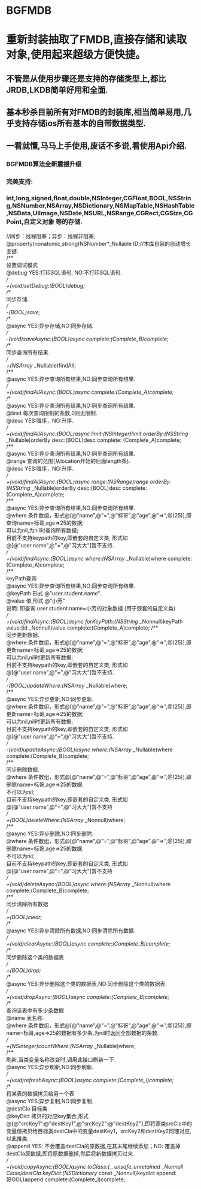 # BGFMDB  
# 重新封装抽取了FMDB,直接存储和读取对象,使用起来超级方便快捷。   
## 不管是从使用步骤还是支持的存储类型上,都比JRDB,LKDB简单好用和全面.   
## 基本秒杀目前所有对FMDB的封装库,相当简单易用,几乎支持存储ios所有基本的自带数据类型.    
## 一看就懂,马马上手使用,废话不多说,看使用Api介绍.      
      
### BGFMDB算法全新震撼升级     
### 完美支持:    
###   int,long,signed,float,double,NSInteger,CGFloat,BOOL,NSString,NSNumber,NSArray,NSDictionary,NSMapTable,NSHashTable,NSData,UIImage,NSDate,NSURL,NSRange,CGRect,CGSize,CGPoint,自定义对象 等的存储.         


//同步：线程阻塞；异步：线程非阻塞;   
@property(nonatomic,strong)NSNumber*_Nullable ID;//本库自带的自动增长主键.  
/**   
 设置调试模式   
 @debug YES:打印SQL语句, NO:不打印SQL语句.   
 */   
+(void)setDebug:(BOOL)debug;   
/**   
 同步存储.   
 */   
-(BOOL)save;   
/**   
 @async YES:异步存储,NO:同步存储.   
 */   
-(void)saveAsync:(BOOL)async complete:(Complete_B)complete;   
/**   
 同步查询所有结果.   
 */   
+(NSArray* _Nullable)findAll;   
/**   
 @async YES:异步查询所有结果,NO:同步查询所有结果.   
 */   
+(void)findAllAsync:(BOOL)async complete:(Complete_A)complete;   
/**   
 @async YES:异步查询所有结果,NO:同步查询所有结果.   
 @limit 每次查询限制的条数,0则无限制.   
 @desc YES:降序，NO:升序.   
 */   
+(void)findAllAsync:(BOOL)async limit:(NSInteger)limit orderBy:(NSString* _Nullable)orderBy desc:(BOOL)desc complete:   (Complete_A)complete;   
/**   
 @async YES:异步查询所有结果,NO:同步查询所有结果.   
 @range 查询的范围(从location开始的后面length条).   
 @desc YES:降序，NO:升序.   
 */   
+(void)findAllAsync:(BOOL)async range:(NSRange)range orderBy:(NSString* _Nullable)orderBy desc:(BOOL)desc complete:(Complete_A)complete;   
/**   
 @async YES:异步查询所有结果,NO:同步查询所有结果.   
 @where 条件数组，形式@[@"name",@"=",@"标哥",@"age",@"=>",@(25)],即查询name=标哥,age=>25的数据;   
 可以为nil,为nil时查询所有数据;   
 目前不支持keypath的key,即嵌套的自定义类, 形式如@[@"user.name",@"=",@"习大大"]暂不支持.   
 */   
+(void)findAsync:(BOOL)async where:(NSArray* _Nullable)where complete:(Complete_A)complete;   
/**   
 keyPath查询   
 @async YES:异步查询所有结果,NO:同步查询所有结果.   
 @keyPath 形式 @"user.student.name".   
 @value 值,形式 @“小芳”   
 说明: 即查询 user.student.name=小芳的对象数据 (用于嵌套的自定义类)   
 */   
+(void)findAsync:(BOOL)async forKeyPath:(NSString* _Nonnull)keyPath value:(id _Nonnull)value complete:(Complete_A)complete;
/**   
 同步更新数据.   
 @where 条件数组，形式@[@"name",@"=",@"标哥",@"age",@"=>",@(25)],即更新name=标哥,age=>25的数据;   
 可以为nil,nil时更新所有数据;   
 目前不支持keypath的key,即嵌套的自定义类, 形式如@[@"user.name",@"=",@"习大大"]暂不支持.   
 */   
-(BOOL)updateWhere:(NSArray* _Nullable)where;   
/**   
 @async YES:异步更新,NO:同步更新.   
 @where 条件数组，形式@[@"name",@"=",@"标哥",@"age",@"=>",@(25)],即更新name=标哥,age=>25的数据;   
 可以为nil,nil时更新所有数据;   
 目前不支持keypath的key,即嵌套的自定义类, 形式如@[@"user.name",@"=",@"习大大"]暂不支持.   
 */   
-(void)updateAsync:(BOOL)async where:(NSArray* _Nullable)where complete:(Complete_B)complete;   
/**   
 同步删除数据.   
 @where 条件数组，形式@[@"name",@"=",@"标哥",@"age",@"=>",@(25)],即删除name=标哥,age=>25的数据.   
 不可以为nil;   
 目前不支持keypath的key,即嵌套的自定义类, 形式如@[@"user.name",@"=",@"习大大"]暂不支持   
 */   
+(BOOL)deleteWhere:(NSArray* _Nonnull)where;   
/**   
 @async YES:异步删除,NO:同步删除.   
 @where 条件数组，形式@[@"name",@"=",@"标哥",@"age",@"=>",@(25)],即删除name=标哥,age=>25的数据.   
 不可以为nil;   
 目前不支持keypath的key,即嵌套的自定义类, 形式如@[@"user.name",@"=",@"习大大"]暂不支持   
 */   
+(void)deleteAsync:(BOOL)async where:(NSArray* _Nonnull)where complete:(Complete_B)complete;   
/**   
 同步清除所有数据   
 */   
+(BOOL)clear;   
/**   
 @async YES:异步清除所有数据,NO:同步清除所有数据.   
 */   
+(void)clearAsync:(BOOL)async complete:(Complete_B)complete;   
/**   
 同步删除这个类的数据表   
 */   
+(BOOL)drop;   
/**   
 @async YES:异步删除这个类的数据表,NO:同步删除这个类的数据表.   
 */   
+(void)dropAsync:(BOOL)async complete:(Complete_B)complete;   
/**   
 查询该表中有多少条数据   
 @name 表名称.   
 @where 条件数组，形式@[@"name",@"=",@"标哥",@"age",@"=>",@(25)],即name=标哥,age=>25的数据有多少条,为nil时返回全部数据的条数.   
 */   
+(NSInteger)countWhere:(NSArray* _Nullable)where;   
/**   
 刷新,当类变量名称改变时,调用此接口刷新一下.   
 @async YES:异步刷新,NO:同步刷新.   
 */   
+(void)refreshAsync:(BOOL)async complete:(Complete_I)complete;   
/**   
 将某表的数据拷贝给另一个表   
 @async YES:异步复制,NO:同步复制.   
 @destCla 目标类.   
 @keyDict 拷贝的对应key集合,形式@{@"srcKey1":@"destKey1",@"srcKey2":@"destKey2"},即将源类srcCla中的变量值拷贝给目标类destCla中的变量destKey1，srcKey2和destKey2同理对应,以此推类.   
 @append YES: 不会覆盖destCla的原数据,在其末尾继续添加；NO: 覆盖掉destCla原数据,即将原数据删掉,然后将新数据拷贝过来.   
 */   
+(void)copyAsync:(BOOL)async toClass:(__unsafe_unretained _Nonnull Class)destCla keyDict:(NSDictionary* const _Nonnull)keydict append:(BOOL)append complete:(Complete_I)complete;   
